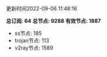 更新时间2022-09-06 11:48:16

**总订阅: 64**
**总节点: 9288**
**有效节点: 1887**
- ss节点: 185
- trojan节点: 113
- v2ray节点: 1589
